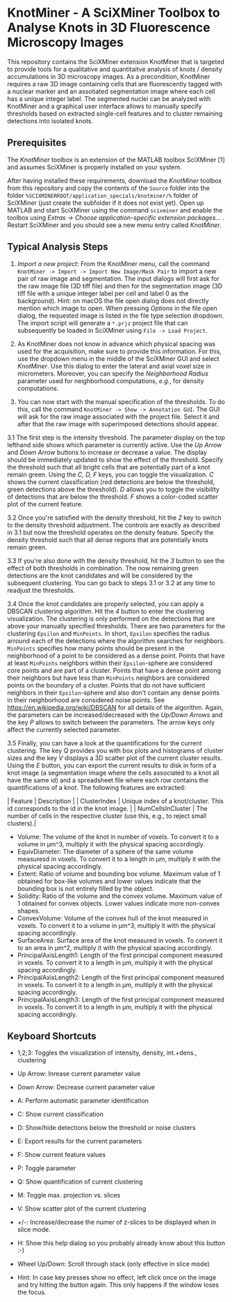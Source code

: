 # KnotMiner - A SciXMiner Toolbox to Analyse Knots in 3D Fluorescence Microscopy Images

This repository contains the SciXMiner extension KnotMiner that is targeted to provide tools for a qualitative and quantitaitve analysis of knots / density accumulations in 3D microscopy images. As a precondition, KnotMiner requires a raw 3D image containing cells that are fluorescently tagged with a nuclear marker and an assotiated segmentation image where each cell has a unique integer label. The segmented nuclei can be analyzed with KnotMiner and a graphical user interface allows to manually specify thresholds based on extracted single-cell features and to cluster remaining detections into isolated knots.

## Prerequisites

The *KnotMiner* toolbox is an extension of the MATLAB toolbox SciXMiner [1] and assumes SciXMiner is properly installed on your system.

After having installed these requirements, download the *KnotMiner* toolbox from this repository and copy the contents of the `Source` folder into the folder `%SCIXMINERROOT/application_specials/knotminer/%` folder of SciXMiner (just create the subfolder if it does not exist yet). Open up MATLAB and start SciXMiner using the command `scixminer` and enable the toolbox using *Extras -> Choose application-specific extension packages...* . Restart SciXMiner and you should see a new menu entry called *KnotMiner*.

## Typical Analysis Steps

1. *Import a new project*: From the KnotMiner menu, call the command `KnotMiner -> Import -> Import New Image/Mask Pair` to import a new pair of raw image and segmentation. The input dialogs will first ask for the raw image file (3D tiff file) and then for the segmentation image (3D tiff file with a unique integer label per cell and label 0 as the background). Hint: on macOS the file open dialog does not directly mention which image to open. When pressing *Options* in the file open dialog, the requested image is listed in the file type selection dropdown. The import script will generate a `*.prjz` project file that can subsequently be loaded in SciXMiner using `File -> Load Project`.

2. As KnotMiner does not know in advance which physical spacing was used for the acquisition, make sure to provide this information. For this, use the dropdown menu in  the middle of the SciXMiner GUI and select *KnotMiner*. Use this dialog to enter the lateral and axial voxel size in micrometers. Moreover, you can specify the *Neighborhood Radius* parameter used for neighborhood computations, *e.g.*, for density computations.

3. You can now start with the manual specification of the thresholds. To do this, call the command `KnotMiner -> Show -> Annotation GUI`. The GUI will ask for the raw image associated with the project file. Select it and after that the raw image with superimposed detections should appear.

3.1 The first step is the intensity threshold. The parameter display on the top lefthand side shows which parameter is currently active. Use the *Up Arrow* and *Down Arrow* buttons to increase or decrease a value. The display should be immediately updated to show the effect of the threshold. Specify the threshold such that all bright cells that are potentially part of a knot remain green. Using the *C, D, F* keys, you can toggle the visualization. *C* shows the current classification (red detections are below the threshold, green detections above the threshold). *D* allows you to toggle the visibility of detections that are below the threshold. *F* shows a color-coded scatter plot of the current feature.

3.2 Once you're satisfied with the density threshold, hit the *2* key to switch to the density threshold adjustment. The controls are exactly as described in 3.1 but now the threshold operates on the density feature. Specify the density threshold such that all dense regions that are potentially knots remain green.

3.3 If you're also done with the density threshold, hit the *3* button to see the effect of both thresholds in combination. The now remaining green detections are the knot candidates and will be considered by the subsequent clustering. You can go back to steps 3.1 or 3.2 at any time to readjust the thresholds.

3.4 Once the knot candidates are properly selected, you can apply a DBSCAN clustering algorithm. Hit the *4* button to enter the clustering visualization. The clustering is only performed on the detections that are above your manually specified thresholds. There are two parameters for the clustering `Epsilon` and `MinPoints`. In short, `Epsilon` specifies the radius arround each of the detections where the algorithm searches for neighbors. `MinPoints` specifies how many points should be present in the neighborhood of a point to be considered as a dense point. Points that have at least `MinPoints` neighbors within their `Epsilon`-sphere are considered core points and are part of a cluster. Points that have a dense point among their neighbors but have less than `MinPoints` neighbors are considered points on the boundary of a cluster. Points that do not have sufficient neighbors in their `Epsilon`-sphere and also don't contain any dense points in their neighborhood are considered noise points. See https://en.wikipedia.org/wiki/DBSCAN for all details of the algorithm. Again, the parameters can be increased/decreased with the *Up/Down Arrows* and the key *P* allows to switch between the parameters. The arrow keys only affect the currently selected parameter.

3.5 Finally, you can have a look at the quantifications for the current clustering. The key *Q* provides you with box plots and histograms of cluster sizes and the key *V* displays a 3D scatter plot of the current cluster results. Using the *E* button, you can export the current results to disk in form of a knot image (a segmentation image where the cells associated to a knot all have the same id) and a spreadsheet file where each row contains the quantifications of a knot. The following features are extracted:

| Feature      |  Description |
| ClusterIndex | Unique index of a knot/cluster. This id corresponds to the id in the knot image. |
| NumCellsInCluster |  The number of cells in the respective cluster (use this, e.g., to reject small clusters).|


- Volume: The volume of the knot in number of voxels. To convert it to a volume in µm^3, multiply it with the physical spacing accordingly. 
- EquivDiameter: The diameter of a sphere of the same volume measuresd in voxels. To convert it to a length in µm, multiply it with the physical spacing accordingly.
- Extent: Ratio of volume and bounding box volume. Maximum value of 1 obtained for box-like volumes and lower values indicate that the bounding box is not entirely filled by the object.
- Solidity: Ratio of the volume and the convex volume. Maximum value of 1 obtained for convex objects. Lower values indicate more non-convex shapes.
- ConvexVolume: Volume of the convex hull of the knot measured in voxels. To convert it to a volume in µm^3, multiply it with the physical spacing accordingly.
- SurfaceArea: Surface area of the knot measured in voxels. To convert it to an area in µm^2, multiply it with the physical spacing accordingly.
- PrincipalAxisLength1: Length of the first principal component measured in voxels. To convert it to a length in µm, multiply it with the physical spacing accordingly.
- PrincipalAxisLength2: Length of the first principal component measured in voxels. To convert it to a length in µm, multiply it with the physical spacing accordingly.
- PrincipalAxisLength3: Length of the first principal component measured in voxels. To convert it to a length in µm, multiply it with the physical spacing accordingly.


## Keyboard Shortcuts

- 1;2;3: Toggles the visualization of intensity, density, int.+dens., clustering
- Up Arrow: Inrease current parameter value
- Down Arrow: Decrease current parameter value
- A: Perform automatic parameter identification
- C: Show current classification
- D: Show/hide detections below the threshold or noise clusters
- E: Export results for the current parameters
- F: Show current feature values
- P: Toggle parameter
- Q: Show quantification of current clustering
- M: Toggle max. projection vs. slices
- V: Show scatter plot of the current clustering
- +/-: Increase/decrease the numer of z-slices to be displayed when in slice mode.
- H: Show this help dialog so you probably already know about this button :-)
- Wheel Up/Down: Scroll through stack (only effective in slice mode)

- Hint: In case key presses show no effect, left click once on the image and try hitting the button again. This only happens if the window loses the focus.
